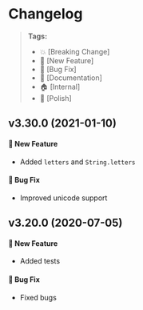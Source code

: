Changelog
=========

> **Tags:**
> - :boom:       [Breaking Change]
> - :rocket:     [New Feature]
> - :bug:        [Bug Fix]
> - :memo:       [Documentation]
> - :house:      [Internal]
> - :nail_care:  [Polish]

## v3.30.0 (2021-01-10)

#### :rocket: New Feature

* Added `letters` and `String.letters`

#### :bug: Bug Fix

* Improved unicode support

## v3.20.0 (2020-07-05)

#### :rocket: New Feature

* Added tests

#### :bug: Bug Fix

* Fixed bugs
